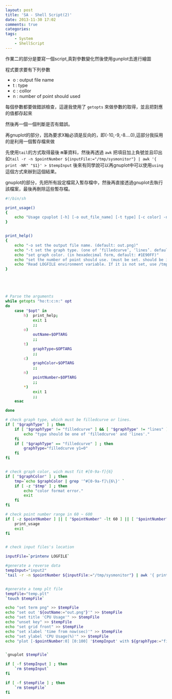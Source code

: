 ```yaml
---
layout: post
title: 'SA - Shell Script(2)'
date: 2013-11-30 17:02
comments: true
categories: 
tags:
	- System
	- ShellScript
---
```

作業二的部分是要寫一個script,真對參數變化然後使用gunplot去進行繪圖

<!--more-->

程式要求要有下列參數

- o : output file name
- t : type
- c : collor
- n : number of point should used

每個參數都要做錯誤檢查，這邊我使用了 `getopts` 來做參數的取得，並且把對應的值都存起來

然後再一個一個判斷是否有錯誤。

再gnuplot的部分，因為要求X軸必須是反向的，即(-10,-9,-8....0),這部分我採用的是利用一個暫存檔來做

先使用`tail`的方式取得最後 **n**筆資料，然後再透過 `awk` 把項目加上負號並且印出
如`tail -r -n $pointNumber ${inputFile:="/tmp/sysmonitor"} | awk '{ print -NR" "$1}' > $tempInput`
後來有同學說可以再gnuplot中可以使用`using`這個方式來辦到這個結果。

gnuplot的部分，先把所有設定檔寫入暫存檔中，然後再直接透過gnuplot去執行該檔案，最後再刪除這些暫存檔。



``` sh
#!/bin/sh

print_usage()
{
	echo "Usage cpuplot [-h] [-o out_file_name] [-t type] [-c color] -n <60-600>"
}


print_help()
{	
	echo "-o set the output file name. (default: out.png)"
	echo "-t set the graph type. (one of ‘filledcurve’, ‘lines’. default: ‘filledcurve’)"
	echo "set graph color. (in hexadecimal form, default: #1E90FF)"
	echo "set the number of point should use. (must be set. should be in range[60-600]"
	echo "Read LOGFILE environment variable. If it is not set, use /tmp/sysmonitor"
}





# Parse the arguments
while getopts "ho:t:c:n:" opt
do
	case "$opt" in
		h)  print_help; 
		    exit 1 
		    ;;
		o) 
			outName=$OPTARG
			;;
		t) 
			graphType=$OPTARG
			;;
		c) 
			graphColor=$OPTARG
			;;
		n) 
			pointNumber=$OPTARG
			;;
		*)
			exit 1
			;;
	esac

done

# check graph type, which must be filledcurve or lines.
if [ "$graphType" ] ; then
	if [ "$graphType" != "filledcurve" ] && [ "$graphType" != "lines" ] ; then
		echo "type should be one of 'filledcurve' and 'lines'."
	fi	
	if [ "$graphType" == "filledcurve" ] ; then
		graphType="filledcurve y1=0"
	fi	
fi


# check graph color, wich must fit #[0-9a-f]{6}
if [ "$graphColor" ] ; then
	tmp=`echo $graphColor | grep '^#[0-9a-f]\{6\}' `
	if [ -z "$tmp" ] ; then
		echo "color format error."
		exit
	fi
fi

# check point number range in 60 ~ 600
if [ -z $pointNumber ] || [ "$pointNumber" -lt 60 ] || [ "$pointNumber" -gt 600 ] ; then
	print_usage
	exit
fi


# check input files's location

inputFile=`printenv LOGFILE`

#generate a reverse data
tempInput="input2"
`tail -r -n $pointNumber ${inputFile:="/tmp/sysmonitor"} | awk '{ print -NR" "$1}' > $tempInput`


#generate a temp plt file 
tempFile="temp.plt"
`touch $tempFile`

echo "set term png" >> $tempFile
echo "set out '${outName:="out.png"}'" >> $tempFile
echo "set title 'CPU Usage'" >> $tempFile
echo "unset key" >> $tempFile
echo "set grid front" >> $tempFile
echo "set xlabel 'time from now(sec)'" >> $tempFile
echo "set ylabel 'CPU Usage(%)'" >> $tempFile
echo "plot [-$pointNumber:0] [0:100] '$tempInput' with ${graphType:="filledcurve y1=0"} linetype rgb '${graphColor:="#1E90FF"}' " >> $tempFile


`gnuplot $tempFile`

if [ -f $tempInput ] ; then
	`rm $tempInput`
fi

if [ -f $tempFile ] ; then
	`rm $tempFile`
fi



```
